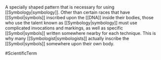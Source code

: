 A specially shaped pattern that is necessary for using <span class="miscellaneous">[[Symbology|symbology]]</span>.
Other than certain races that have <span class="miscellaneous">[[Symbol|symbols]]</span> inscribed upon the <span class="miscellaneous">[[DNA]]</span> inside their bodies, those who use the talent known as <span class="miscellaneous">[[Symbology|symbology]]</span> must use complicated invocations and markings, as well as specific <span class="miscellaneous">[[Symbol|symbols]]</span> written somewhere nearby for each technique.
This is why many <span class="miscellaneous">[[Symbologist|symbologists]]</span> actually inscribe the <span class="miscellaneous">[[Symbol|symbols]]</span> somewhere upon their own body.

#ScientificTerm